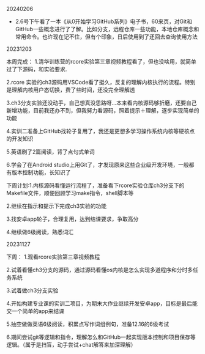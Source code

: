 





20240206

- 2.6号下午看了一本《从0开始学习GitHub系列》电子书，60来页，对Git和GitHub一些概念进行了了解。比如分支，远程仓库一些功能，本地仓库概念和常用命令。也许现在记不住，但有个印象，日后使用到了还回去查询使用方法



20231203

本周完成： 1.清华训练营的rcore实验第三章视频教程看了，但也没啥用，就简单过了下源码，和实验要求.

2.rcore 实验的ch3源码用VSCode看了挺久，反复的理解内核执行的流程。特别是理解内核用户态切换，费了些时间，还没完全理解透

3.ch3分支实验还没动手，自己想真没思路呀...本来看内核源码够折磨，还要自己新增功能，目前我还办不到，但我努力看源码，照着提示＋理解，逐步实现简单的功能

4.实训二准备上GitHub找轮子复用了，我还是更想多学习操作系统内核等硬核点的开发知识

5.英语刷了2篇阅读，背了点句式单词

6.学会了在Android studio上用Git了，才发现原来这些企业级开发环境，一般都有版本控制功能，长知识了


下周计划:1.内核源码看懂运行流程了，准备看下rcore实验仓库ch3分支下的Makefile文件，顺便回顾学习make指令，shell脚本等

2.继续在指示和提示下完成ch3实验的功能

3.找安卓app轮子，合理复用，达到结课要求，争取高分

4.继续做6级阅读，熟悉词汇



20231127

下周：
1.观看rcore实验第三章视频教程

2.试着看懂ch3分支的源码，通过源码看懂os内核是怎么实现多道程序和分时多任务系统

3.试着做ch3分支实验

4.开始构建专业课的实训二项目，为期末大作业继续开发安卓app，目标是最后能交一个简单的app来结课

5.抽空做做英语6级阅读，积累点写作词组例句，准备12.16的6级考试

6.期间尝试git等逻辑和指令，理解怎么和GitHub一起实现版本控制和项目保存等逻辑。（属于是扫盲，动手尝试+chat解答来加深理解）
